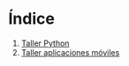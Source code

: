 # Índice

1. [Taller Python](./cursos/tallerPython.md)
2. [Taller aplicaciones móviles](./cursos/tallerPython.md)
